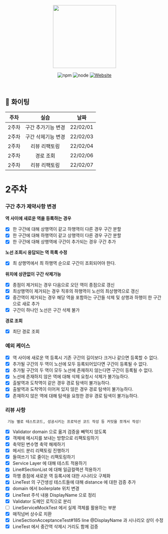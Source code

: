 <p align="center">
    <img width="200px;" src="https://raw.githubusercontent.com/woowacourse/atdd-subway-admin-frontend/master/images/main_logo.png"/>
</p>
<p align="center">
  <img alt="npm" src="https://img.shields.io/badge/npm-6.14.15-blue">
  <img alt="node" src="https://img.shields.io/badge/node-14.18.2-blue">
  <a href="https://edu.nextstep.camp/c/R89PYi5H" alt="nextstep atdd">
    <img alt="Website" src="https://img.shields.io/website?url=https%3A%2F%2Fedu.nextstep.camp%2Fc%2FR89PYi5H">
  </a>
</p>

<br>

## 🚀 화이팅

|주차|실습|날짜|
|:---:|:---:|:---:|
|2주차|구간 추가기능 변경|22/02/01|
|2주차|구간 삭제기능 변경|22/02/03|
|2주차|리뷰 리팩토링|22/02/04|
|2주차|경로 조회|22/02/06|
|2주차|리뷰 리팩토링|22/02/07|

# 2주차
### 구간 추가 제약사항 변경
**역 사이에 새로운 역을 등록하는 경우**
- [x] 한 구간에 대해 상행역이 같고 하행역이 다른 경우 구간 분할
- [x] 한 구간에 대해 하행역이 같고 상행역이 다른 경우 구간 분할
- [x] 한 구간에 대해 상행역에 구간이 추가되는 경우 구간 추가

**노선 조회시 응답되는 역 목록 수정**
- [x] 최 상행역에서 최 하행역 순으로 구간이 조회되어야 한다.

**위치에 상관없이 구간 삭제가능**
- [x] 종점이 제거되는 경우 다음으로 오던 역이 종점으로 갱신
- [x] 최상행역이 제거되는 경우 직후의 하행역이 노선의 최상행역으로 갱신
- [x] 중간역이 제거되는 경우 해당 역을 포함하는 구간들 삭제 및 상행과 하행이 한 구간으로 새로 추가
- [x] 구간이 하나인 노선은 구간 삭제 불가

**경로 조회**
- [x] 최단 경로 조회

### 예외 케이스
- [x] 역 사이에 새로운 역 등록시 기존 구간의 길이보다 크거나 같으면 등록할 수 없다.
- [x] 추가될 구간의 두 역이 노선에 모두 등록되어있다면 구간이 등록될 수 없다.
- [x] 추가될 구간의 두 역이 모두 노선에 존재하지 않는다면 구간이 등록될 수 없다.
- [x] 노선에 존재하지 않은 역에 대해 삭제 요청시 삭제가 불가능하다.
- [x] 출발역과 도착역이 같은 경우 경로 탐색이 불가능하다.
- [x] 출발역과 도착역이 이어져 있지 않은 경우 경로 탐색이 불가능하다.
- [x] 존재하지 않은 역에 대해 탐색을 요청한 경우 경로 탐색이 불가능하다.

### 리뷰 사항
``` 기능 별로 테스트코드, 성공시키는 프로덕션 코드 작성 등 커밋을 쪼개서 작성!```
- [x] Validator domain 으로 옮겨 검증을 빼먹지 않도록
- [x] 객체에 메시지를 보내는 방향으로 리팩토링하기
- [x] 축약된 변수명 축약 해제하기
- [x] 메서드 분리 리팩토링 진행하기
- [x] 들여쓰기 1로 줄이는 리팩토링하기
- [x] Service Layer 에 대해 테스트 적용하기
- [x] Line#SectionList 에 대해 일급컬랙션 적용하기
- [x] 하행 종점에 새로운 역 등록시에 대한 시나리오 구체화
- [x] LineTest 의 구간생성 테스트들에 대해 distance 에 대한 검증 추가
- [x] domain 에서 boilerplate 위치 변경
- [x] LineTest 주석 내용 DisplayName 으로 정리
- [x] Validator 도메인 로직으로 분리
- [ ] LineServiceMockTest 에서 실제 객체를 활용하는 부분
- [x] 매직넘버 상수로 치환
- [x] LineSectionAcceptanceTest#185 line @DisplayName 과 시나리오 상이 수정
- [x] LineTest 에서 중간역 삭제시 거리도 함께 검증